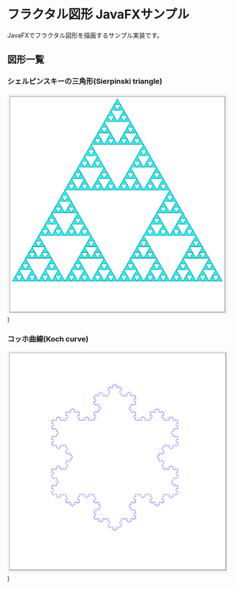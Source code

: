# フラクタル図形 JavaFXサンプル

JavaFXでフラクタル図形を描画するサンプル実装です。

## 図形一覧
### シェルピンスキーの三角形(Sierpinski triangle)
![SierpinskiTriangle](./sample/SierpinskiTriangle.png))

### コッホ曲線(Koch curve)
![KochCurve](./sample/KochCurve.png))

